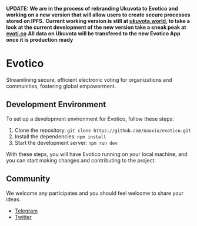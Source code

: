 **UPDATE: We are in the process of rebranding Ukuvota to Evotico and working on a new version that will allow users to create secure processes stored on IPFS.**
**Current working version is still at [ukuvota.world](https://ukuvota.world), to take a look at the current development of the new version take a sneak peak at [evoti.co](https://evoti.co)**
**All data on Ukuvota will be transfered to the new Evotico App once it is production ready**

# Evotico
Streamlining secure, efficient electronic voting for organizations and communities, fostering global empowerment.

## Development Environment

To set up a development environment for Evotico, follow these steps:

1. Clone the repository: `git clone https://github.com/naoxio/evotico.git`
2. Install the dependencies: `npm install`
3. Start the development server: `npm run dev`

With these steps, you will have Evotico running on your local machine, and you can start making changes and contributing to the project.

## Community
We welcome any participates and you should feel welcome to share your ideas.

- [Telegram](https://t.me/naoxio)
- [Twitter](https://twitter.com/naox_io)
